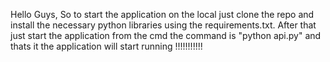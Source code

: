 Hello Guys, So to start the application on the local just clone the repo and install the necessary python libraries using the requirements.txt. After that just start the application from the cmd the command is "python api.py"
and thats it the application will start running !!!!!!!!!!!
